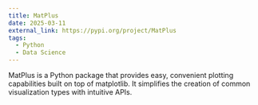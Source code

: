 ```yaml
---
title: MatPlus
date: 2025-03-11
external_link: https://pypi.org/project/MatPlus
tags:
  - Python
  - Data Science
---
```


MatPlus is a Python package that provides easy, convenient plotting capabilities built on top of matplotlib. It simplifies the creation of common visualization types with intuitive APIs.

<!--more-->
